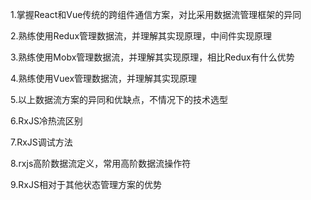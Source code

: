 1.掌握React和Vue传统的跨组件通信方案，对比采用数据流管理框架的异同

2.熟练使用Redux管理数据流，并理解其实现原理，中间件实现原理

3.熟练使用Mobx管理数据流，并理解其实现原理，相比Redux有什么优势

4.熟练使用Vuex管理数据流，并理解其实现原理

5.以上数据流方案的异同和优缺点，不情况下的技术选型

6.RxJS冷热流区别

7.RxJS调试方法

8.rxjs高阶数据流定义，常用高阶数据流操作符

9.RxJS相对于其他状态管理方案的优势
